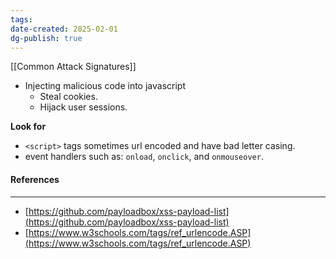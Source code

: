 ```yaml
---
tags: 
date-created: 2025-02-01
dg-publish: true
---
```

[[Common Attack Signatures]]

- Injecting malicious code into javascript
	- Steal cookies.
	- Hijack user sessions.

**Look for**
- `<script>` tags sometimes url encoded and have bad letter casing.
- event handlers such as: `onload`, `onclick`, and `onmouseover`.

#### References
---
- [https://github.com/payloadbox/xss-payload-list](https://github.com/payloadbox/xss-payload-list)
- [https://www.w3schools.com/tags/ref_urlencode.ASP](https://www.w3schools.com/tags/ref_urlencode.ASP)